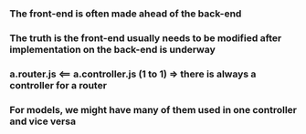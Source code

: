 ### The front-end is often made ahead of the back-end

### The truth is the front-end usually needs to be modified after implementation on the back-end is underway

### a.router.js <== a.controller.js (1 to 1) => there is always a controller for a router

### For models, we might have many of them used in one controller and vice versa
